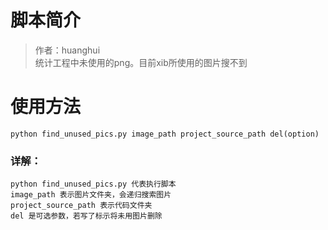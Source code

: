 # 脚本简介

> 作者：huanghui  
> 统计工程中未使用的png。目前xib所使用的图片搜不到

# 使用方法

~~~
python find_unused_pics.py image_path project_source_path del(option)
~~~

### 详解：

~~~
python find_unused_pics.py 代表执行脚本  
image_path 表示图片文件夹，会递归搜索图片
project_source_path 表示代码文件夹
del 是可选参数，若写了标示将未用图片删除
~~~
